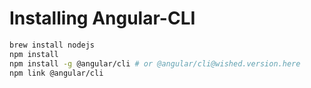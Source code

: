 # Installing Angular-CLI

```bash
brew install nodejs
npm install
npm install -g @angular/cli # or @angular/cli@wished.version.here
npm link @angular/cli
```

